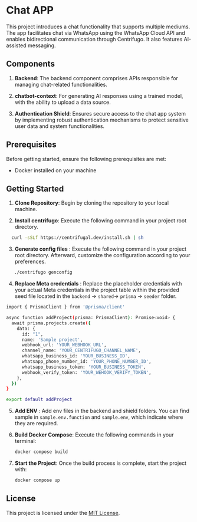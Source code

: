 
# Chat APP

This project introduces a chat functionality that supports multiple mediums. The app facilitates chat via WhatsApp using the WhatsApp Cloud API and enables bidirectional communication through Centrifugo. It also features AI-assisted messaging.

## Components

1. **Backend**: The backend component comprises APIs responsible for managing chat-related functionalities.

2. **chatbot-context**: For generating AI responses using a trained model, with the ability to upload a data source.

3. **Authentication Shield**: Ensures secure access to the chat app system by implementing robust authentication mechanisms to protect sensitive user data and system functionalities.

## Prerequisites

Before getting started, ensure the following prerequisites are met:

- Docker installed on your machine

## Getting Started

1. **Clone Repository**: Begin by cloning the repository to your local machine.
   
2. **Install centrifugo**: Execute the following command in your project root directory.

 ```bash
   curl -sSLf https://centrifugal.dev/install.sh | sh
 ```

3. **Generate config files** : Execute the following command in your project root directory. Afterward, customize the configuration according to your preferences.

```bash
   ./centrifugo genconfig
```

4. **Replace Meta credentials** : Replace the placeholder credentials with your actual Meta credentials in the project table within the provided seed file located in the ``backend`` -> ``shared``-> ``prisma`` -> ``seeder`` folder.

```bash
import { PrismaClient } from '@prisma/client'

async function addProject(prisma: PrismaClient): Promise<void> {
  await prisma.projects.create({
    data: {
      id: "1",
      name: 'Sample project',
      webhook_url: 'YOUR_WEBHOOK_URL',
      channel_name: 'YOUR_CENTRIFUGO_CHANNEL_NAME',
      whatsapp_business_id: 'YOUR_BUSINESS_ID',
      whatsapp_phone_number_id: 'YOUR_PHONE_NUMBER_ID',
      whatsapp_business_token: 'YOUR_BUSINESS_TOKEN',
      webhook_verify_token: 'YOUR_WEHOOK_VERIFY_TOKEN',
    },
  })
}

export default addProject

```

5. **Add ENV** : Add  env files in the backend and shield folders. You can find sample in ``sample.env.function`` and ``sample.env``, which indicate where they are required.

6. **Build Docker Compose**: Execute the following commands in your terminal:
    ```bash
    docker compose build
    ```

7. **Start the Project**: Once the build process is complete, start the project with:
    ```bash
    docker compose up
    ```
## License

This project is licensed under the [MIT License](LICENSE).